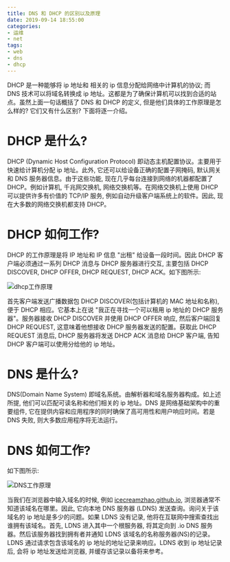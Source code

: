 ```yaml
---
title: DNS 和 DHCP 的区别以及原理
date: 2019-09-14 18:55:00
categories:
- 运维
- net
tags:
- web
- dns
- dhcp
---
```


DHCP 是一种能够将 ip 地址和 相关的 ip 信息分配给网络中计算机的协议; 而 DNS 技术可以将域名转换成 ip 地址。这都是为了确保计算机可以找到合适的站点。虽然上面一句话概括了 DNS 和 DHCP 的定义, 但是他们具体的工作原理是怎么样的? 它们又有什么区别? 下面将逐一介绍。

<!--more-->

# DHCP 是什么?

DHCP (Dynamic Host Configuration Protocol) 即动态主机配置协议。主要用于快速给计算机分配 ip 地址。此外, 它还可以给设备正确的配置子网掩码, 默认网关和 DNS 服务器信息。由于这些功能, 现在几乎每台连接到网络的机器都配置了 DHCP。例如计算机, 千兆网交换机, 网络交换机等。在网络交换机上使用 DHCP 可以提供许多有价值的 TCP/IP 服务, 例如自动升级客户端系统上的软件。因此, 现在大多数的网络交换机都支持 DHCP。

# DHCP 如何工作?

DHCP 的工作原理是将 IP 地址和 IP 信息 "出租" 给设备一段时间。因此 DHCP 客户端必须通过一系列 DHCP 消息与 DHCP 服务器进行交互, 主要包括 DHCP DISCOVER, DHCP OFFER, DHCP REQUEST, DHCP ACK。如下图所示:

![dhcp工作原理](/images/web/dhcp/dhcp.jpg)

首先客户端发送广播数据包 DHCP DISCOVER(包括计算机的 MAC 地址和名称), 便于 DHCP 相应。它基本上在说 "我正在寻找一个可以租用 ip 地址的 DHCP 服务器"。服务器接收 DHCP DISCOVER 并使用 DHCP OFFER 响应, 然后客户端回复 DHCP REQUEST, 这意味着他想接收 DHCP 服务器发送的配置。获取此 DHCP REQUEST 消息后, DHCP 服务器将发送 DHCP ACK 消息给 DHCP 客户端, 告知 DHCP 客户端可以使用分给他的 ip 地址。

# DNS 是什么?

DNS(Domain Name System) 即域名系统。由解析器和域名服务器构成。如上述所提, 他们可以匹配可读名称和他们相关的 ip 地址。DNS 是网络基础架构中的重要组件, 它在提供内容和应用程序的同时确保了高可用性和用户响应时间。若是 DNS 失败, 则大多数应用程序将无法运行。

# DNS 如何工作?

如下图所示:

![DNS工作原理](http://image109.360doc.com/DownloadImg/2018/10/1207/146713824_2_20181012072214527)

当我们在浏览器中输入域名的时候, 例如 [icecreamzhao.github.io](https://icecreamzhao.github.io), 浏览器通常不知道该域名在哪里。因此, 它向本地 DNS 服务器 (LDNS) 发送查询。询问关于该域名的 ip 地址是多少的问题。如果 LDNS 没有记录, 他将在互联网中搜索查找出谁拥有该域名。首先, LDNS 进入其中一个根服务器, 将其定向到 .io DNS 服务器。然后该服务器找到拥有者并通知 LDNS 该域名的名称服务器(NS)的记录。LDNS 通过请求包含该域名的 ip 地址的地址记录来响应。LDNS 收到 ip 地址记录后, 会将 ip 地址发送给浏览器, 并缓存该记录以备将来参考。
